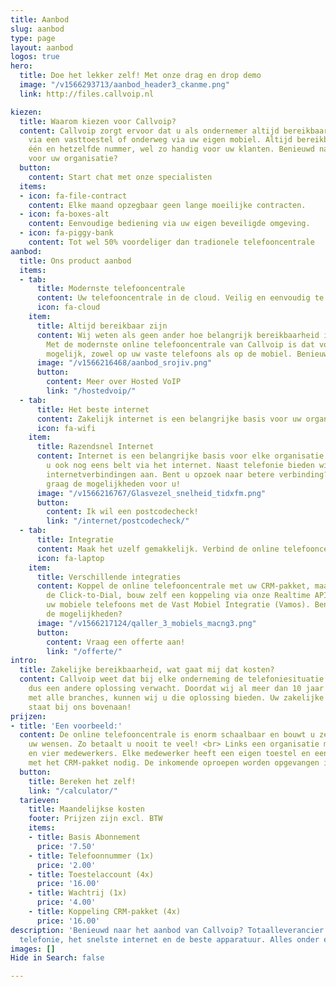 ```yaml
---
title: Aanbod
slug: aanbod
type: page
layout: aanbod
logos: true
hero:
  title: Doe het lekker zelf! Met onze drag en drop demo
  image: "/v1566293713/aanbod_header3_ckanme.png"
  link: http://files.callvoip.nl

kiezen:
  title: Waarom kiezen voor Callvoip?
  content: Callvoip zorgt ervoor dat u als ondernemer altijd bereikbaar bent. Op kantoor
    via een vasttoestel of onderweg via uw eigen mobiel. Altijd bereikbaar zijn via
    één en hetzelfde nummer, wel zo handig voor uw klanten. Benieuwd naar de mogelijkheden
    voor uw organisatie?
  button:
    content: Start chat met onze specialisten
  items:
  - icon: fa-file-contract
    content: Elke maand opzegbaar geen lange moeilijke contracten.
  - icon: fa-boxes-alt
    content: Eenvoudige bediening via uw eigen beveiligde omgeving.
  - icon: fa-piggy-bank
    content: Tot wel 50% voordeliger dan tradionele telefooncentrale
aanbod:
  title: Ons product aanbod
  items:
  - tab:
      title: Modernste telefooncentrale
      content: Uw telefooncentrale in de cloud. Veilig en eenvoudig te bedienen.
      icon: fa-cloud
    item:
      title: Altijd bereikbaar zijn
      content: Wij weten als geen ander hoe belangrijk bereikbaarheid is voor ondernemers.
        Met de modernste online telefooncentrale van Callvoip is dat voor iedereen
        mogelijk, zowel op uw vaste telefoons als op de mobiel. Benieuwd wat u krijgt?
      image: "/v1566216468/aanbod_srojiv.png"
      button:
        content: Meer over Hosted VoIP
        link: "/hostedvoip/"
  - tab:
      title: Het beste internet
      content: Zakelijk internet is een belangrijke basis voor uw organisatie.
      icon: fa-wifi
    item:
      title: Razendsnel Internet
      content: Internet is een belangrijke basis voor elke organisatie. Helemaal als
        u ook nog eens belt via het internet. Naast telefonie bieden wij verschillende
        internetverbindingen aan. Bent u opzoek naar betere verbinding? Wij bekijken
        graag de mogelijkheden voor u!
      image: "/v1566216767/Glasvezel_snelheid_tidxfm.png"
      button:
        content: Ik wil een postcodecheck!
        link: "/internet/postcodecheck/"
  - tab:
      title: Integratie
      content: Maak het uzelf gemakkelijk. Verbind de online telefooncentrale met...
      icon: fa-laptop
    item:
      title: Verschillende integraties
      content: Koppel de online telefooncentrale met uw CRM-pakket, maak gebruik van
        de Click-to-Dial, bouw zelf een koppeling via onze Realtime API of integreer
        uw mobiele telefoons met de Vast Mobiel Integratie (Vamos). Benieuwd naar
        de mogelijkheden?
      image: "/v1566217124/qaller_3_mobiels_macng3.png"
      button:
        content: Vraag een offerte aan!
        link: "/offerte/"
intro:
  title: Zakelijke bereikbaarheid, wat gaat mij dat kosten?
  content: Callvoip weet dat bij elke onderneming de telefoniesituatie anders is en
    dus een andere oplossing verwacht. Doordat wij al meer dan 10 jaar ervaring hebben
    met alle branches, kunnen wij u die oplossing bieden. Uw zakelijke bereikbaarheid
    staat bij ons bovenaan!
prijzen:
- title: 'Een voorbeeld:'
  content: De online telefooncentrale is enorm schaalbaar en bouwt u zelf op naar
    uw wensen. Zo betaalt u nooit te veel! <br> Links een organisatie met één telefoonnummer
    en vier medewerkers. Elke medewerker heeft een eigen toestel en een koppeling
    met het CRM-pakket nodig. De inkomende oproepen worden opgevangen in een wachtrij.
  button:
    title: Bereken het zelf!
    link: "/calculator/"
  tarieven:
    title: Maandelijkse kosten
    footer: Prijzen zijn excl. BTW
    items:
    - title: Basis Abonnement
      price: '7.50'
    - title: Telefoonnummer (1x)
      price: '2.00'
    - title: Toestelaccount (4x)
      price: '16.00'
    - title: Wachtrij (1x)
      price: '4.00'
    - title: Koppeling CRM-pakket (4x)
      price: '16.00'
description: 'Benieuwd naar het aanbod van Callvoip? Totaalleverancier: de modernste
  telefonie, het snelste internet en de beste apparatuur. Alles onder één dak.'
images: []
Hide in Search: false

---
```

